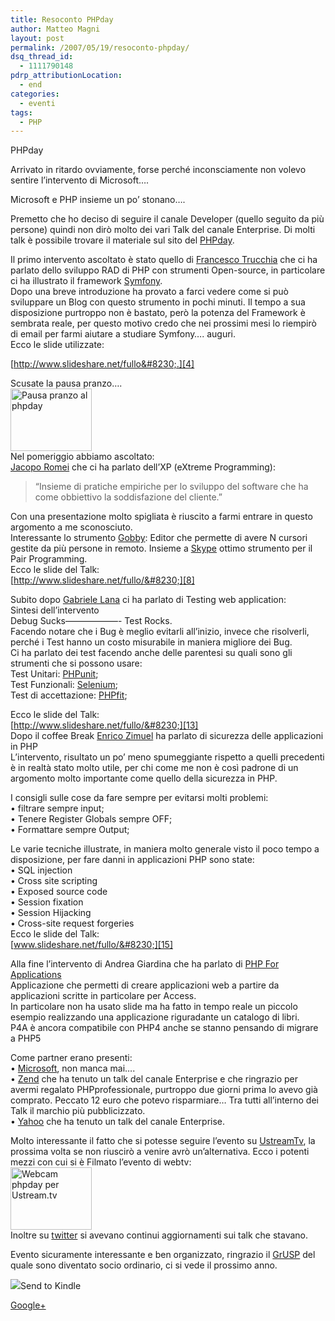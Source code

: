 ```yaml
---
title: Resoconto PHPday
author: Matteo Magni
layout: post
permalink: /2007/05/19/resoconto-phpday/
dsq_thread_id:
  - 1111790148
pdrp_attributionLocation:
  - end
categories:
  - eventi
tags:
  - PHP
---
```

PHPday

Arrivato in ritardo ovviamente, forse perché inconsciamente non volevo sentire l&#8217;intervento di Microsoft&#8230;.

Microsoft e PHP insieme un po&#8217; stonano&#8230;.

Premetto che ho deciso di seguire il canale Developer (quello seguito da più persone) quindi non dirò molto dei vari Talk del canale Enterprise. Di molti talk è possibile trovare il materiale sul sito del [PHPday][1].

Il primo intervento ascoltato è stato quello di [Francesco Trucchia][2] che ci ha parlato dello sviluppo RAD di PHP con strumenti Open-source, in particolare ci ha illustrato il framework [Symfony][3].  
Dopo una breve introduzione ha provato a farci vedere come si può sviluppare un Blog con questo strumento in pochi minuti. Il tempo a sua disposizione purtroppo non è bastato, però la potenza del Framework è sembrata reale, per questo motivo credo che nei prossimi mesi lo riempirò di email per farmi aiutare a studiare Symfony&#8230;. auguri.  
Ecco le slide utilizzate:

[http://www.slideshare.net/fullo&#8230;.][4]

Scusate la pausa pranzo&#8230;.  
<a href="http://magni.me/wp-content/uploads/2007/05/dscf3194.jpg" rel="lightbox" title="Pausa pranzo"><img src="http://magni.me/wp-content/uploads/2007/05/dscf3194.miniatura.jpg" width="130" height="100" alt="Pausa pranzo al phpday" /></a>  
Nel pomeriggio abbiamo ascoltato:  
[Jacopo Romei][5] che ci ha parlato dell&#8217;XP (eXtreme Programming):

> &#8220;Insieme di pratiche empiriche per lo sviluppo del software che ha come obbiettivo la soddisfazione del cliente.&#8221;

Con una presentazione molto spigliata è riuscito a farmi entrare in questo argomento a me sconosciuto.  
Interessante lo strumento [Gobby][6]: Editor che permette di avere N cursori gestite da più persone in remoto. Insieme a [Skype][7] ottimo strumento per il Pair Programming.  
Ecco le slide del Talk:  
[http://www.slideshare.net/fullo/&#8230;][8]

Subito dopo [Gabriele Lana][9] ci ha parlato di Testing web application:  
Sintesi dell&#8217;intervento  
Debug Sucks&#8212;&#8212;&#8212;&#8212;&#8212;&#8212;- Test Rocks.  
Facendo notare che i Bug è meglio evitarli all&#8217;inizio, invece che risolverli, perché i Test hanno un costo misurabile in maniera migliore dei Bug.  
Ci ha parlato dei test facendo anche delle parentesi su quali sono gli strumenti che si possono usare:  
Test Unitari: [PHPunit][10];  
Test Funzionali: [Selenium][11];  
Test di accettazione: [PHPfit][12];

Ecco le slide del Talk:  
[http://www.slideshare.net/fullo/&#8230;][13]  
Dopo il coffee Break [Enrico Zimuel][14] ha parlato di sicurezza delle applicazioni in PHP  
L&#8217;intervento, risultato un po&#8217; meno spumeggiante rispetto a quelli precedenti è in realtà stato molto utile, per chi come me non è così padrone di un argomento molto importante come quello della sicurezza in PHP.

I consigli sulle cose da fare sempre per evitarsi molti problemi:  
• filtrare sempre input;  
• Tenere Register Globals sempre OFF;  
• Formattare sempre Output;

Le varie tecniche illustrate, in maniera molto generale visto il poco tempo a disposizione, per fare danni in applicazioni PHP sono state:  
• SQL injection  
• Cross site scripting  
• Exposed source code  
• Session fixation  
• Session Hijacking  
• Cross-site request forgeries  
Ecco le slide del Talk:  
[www.slideshare.net/fullo/&#8230;][15]

Alla fine l&#8217;intervento di Andrea Giardina che ha parlato di [PHP For Applications][16]  
Applicazione che permetti di creare applicazioni web a partire da applicazioni scritte in particolare per Access.  
In particolare non ha usato slide ma ha fatto in tempo reale un piccolo esempio realizzando una applicazione riguradante un catalogo di libri.  
P4A è ancora compatibile con PHP4 anche se stanno pensando di migrare a PHP5

Come partner erano presenti:  
• [Microsoft][17], non manca mai&#8230;.  
• [Zend][18] che ha tenuto un talk del canale Enterprise e che ringrazio per avermi regalato PHPprofessionale, purtroppo due giorni prima lo avevo già comprato. Peccato 12 euro che potevo risparmiare&#8230; Tra tutti all&#8217;interno dei Talk il marchio più pubblicizzato.  
• [Yahoo][19] che ha tenuto un talk del canale Enterprise.

Molto interessante il fatto che si potesse seguire l&#8217;evento su [UstreamTv][20], la prossima volta se non riuscirò a venire avrò un&#8217;alternativa. Ecco i potenti mezzi con cui si è Filmato l&#8217;evento di webtv:  
<a href="http://magni.me/wp-content/uploads/2007/05/dscf3196.jpg" rel="lightbox" title="Webcam phpay"><img src="http://magni.me/wp-content/uploads/2007/05/dscf3196.miniatura.jpg" width="130" height="100" alt="Webcam phpday per Ustream.tv" /></a>  
Inoltre su [twitter][21] si avevano continui aggiornamenti sui talk che stavano.

Evento sicuramente interessante e ben organizzato, ringrazio il [GrUSP][22] del quale sono diventato socio ordinario, ci si vede il prossimo anno.

<div class='kindleWidget kindleLight' >
  <img src="http://magni.me/wp-content/plugins/send-to-kindle/media/white-15.png" /><span>Send to Kindle</span>
</div>

<a rel="author" href="https://plus.google.com/111433366670841346629?rel=author"  >Google+</a>

 [1]: http://www.phpday.it/site/
 [2]: http://www.cphp.it/
 [3]: http://www.symfony-project.com/
 [4]: http://www.slideshare.net/fullo/francesco-trucchia-rapid-application-developement-con-strumenti-open-source
 [5]: http://www.phpday.it/site/phpday-2007/calendario-conferenze/canale-developers/jacopo-romei-abbattere-i-rischi-di-insuccesso-con-extreme-programming/
 [6]: http://gobby.0x539.de/trac/
 [7]: http://www.skype.com/intl/it/helloagain.html
 [8]: http://www.slideshare.net/fullo/jacopo-romei-abbattere-i-rischi-di-insuccesso-con-extreme-programming/
 [9]: http://www.gabrielelana.it/
 [10]: http://phpunit.sourceforge.net/
 [11]: http://www.openqa.org/selenium/
 [12]: http://developer.berlios.de/projects/phpfit/
 [13]: http://www.slideshare.net/fullo/gabriele-lana-testing-web-applications/12
 [14]: http://www.zimuel.it/
 [15]: www.slideshare.net/fullo/enrico-zimuel-la-sicurezza-delle-applicazioni-in-php/
 [16]: http://p4a.crealabsfoundation.org/
 [17]: www.microsoft.com/italy/
 [18]: http://www.zend.com/
 [19]: http://it.yahoo.com/
 [20]: http://www.ustream.tv/
 [21]: http://twitter.com/fullo
 [22]: http://www.grusp.it/